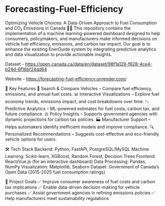 # Forecasting-Fuel-Efficiency

Optimizing Vehicle Choices: A Data-Driven Approach to Fuel Consumption and CO₂ Emissions in Canada 🚗🌿
This repository contains the implementation of a machine learning-powered dashboard designed to help consumers, policymakers, and manufacturers make informed decisions on vehicle fuel efficiency, emissions, and carbon tax impact. Our goal is to enhance the existing EnerGuide system by integrating predictive analytics and data visualization to provide actionable insights.

Dataset - https://open.canada.ca/data/en/dataset/98f1a129-f628-4ce4-b24d-6f16bf24dd64

Website - https://forecasting-fuel-efficiency.onrender.com/

📌 Key Features
🚙 Search & Compare Vehicles – Compare fuel efficiency, emissions, and annual fuel costs.
📊 Interactive Visualizations – Explore fuel economy trends, emissions impact, and cost breakdowns over time.
📉 Predictive Analytics – ML-powered estimates for fuel costs, carbon tax, and future compliance.
⚖️ Policy Insights – Supports government agencies with dynamic projections for carbon tax policies.
🏭 Manufacturer Support – Helps automakers identify inefficient models and improve compliance.
🔍 Personalized Recommendations – Suggests cost-effective and eco-friendly vehicle options for users.

🛠 Tech Stack
Backend: Python, FastAPI, PostgreSQL/MySQL
Machine Learning: Scikit-learn, XGBoost, Random Forest, Decision Trees
Frontend: React/Vue.js (for an interactive dashboard)
Data Processing: Pandas, NumPy
Visualization: Matplotlib, Seaborn
Dataset: Government of Canada’s Open Data (2015-2025 fuel consumption ratings)

🚀 Project Goals
✅ Improve consumer awareness of fuel costs and carbon tax implications
✅ Enable data-driven decision-making for vehicle purchases
✅ Assist government agencies in refining emissions policies
✅ Help manufacturers meet sustainability regulations

